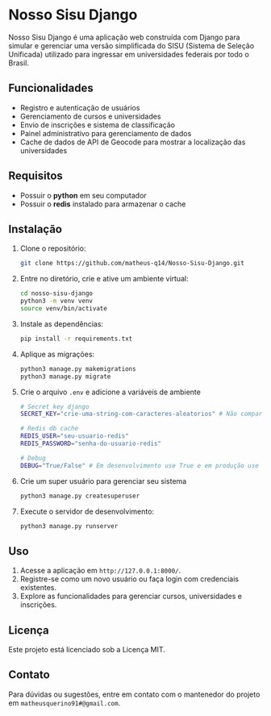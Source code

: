 # Nosso Sisu Django

Nosso Sisu Django é uma aplicação web construída com Django para simular e gerenciar uma versão simplificada do SISU (Sistema de Seleção Unificada) utilizado para ingressar em universidades federais por todo o Brasil.

## Funcionalidades

- Registro e autenticação de usuários
- Gerenciamento de cursos e universidades
- Envio de inscrições e sistema de classificação
- Painel administrativo para gerenciamento de dados
- Cache de dados de API de Geocode para mostrar a localização das universidades

## Requisitos

- Possuir o **python** em seu computador
- Possuir o **redis** instalado para armazenar o cache

## Instalação

1. Clone o repositório:
    ```bash
    git clone https://github.com/matheus-q14/Nosso-Sisu-Django.git
    ```

2. Entre no diretório, crie e ative um ambiente virtual:
    ```bash
    cd nosso-sisu-django
    python3 -m venv venv
    source venv/bin/activate
    ```

3. Instale as dependências:
    ```bash
    pip install -r requirements.txt
    ```

4. Aplique as migrações:
    ```bash
    python3 manage.py makemigrations
    python3 manage.py migrate
    ```
5. Crie o arquivo `.env` e adicione a variáveis de ambiente

    ```bash
    # Secret key django
    SECRET_KEY="crie-uma-string-com-caracteres-aleatorios" # Não compartilhe com ninguém

    # Redis db cache
    REDIS_USER="seu-usuario-redis"
    REDIS_PASSWORD="senha-do-usuario-redis"

    # Debug
    DEBUG="True/False" # Em desenvolvimento use True e em produção use False
    ```

6. Crie um super usuário para gerenciar seu sistema
    
    ```bash
    python3 manage.py createsuperuser
    ```

7. Execute o servidor de desenvolvimento:
    ```bash
    python3 manage.py runserver
    ```

## Uso

1. Acesse a aplicação em `http://127.0.0.1:8000/`.
2. Registre-se como um novo usuário ou faça login com credenciais existentes.
3. Explore as funcionalidades para gerenciar cursos, universidades e inscrições.


## Licença

Este projeto está licenciado sob a Licença MIT.

## Contato

Para dúvidas ou sugestões, entre em contato com o mantenedor do projeto em `matheusquerino91#@gmail.com`.